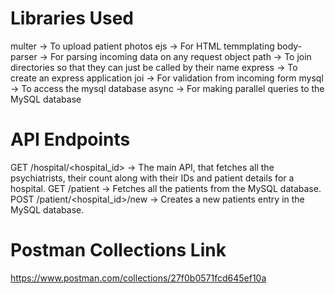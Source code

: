 # Libraries Used
multer -> To upload patient photos
ejs -> For HTML temmplating
body-parser -> For parsing incoming data on any request object
path -> To join directories so that they can just be called by their name
express -> To create an express application
joi -> For validation from incoming form
mysql -> To access the mysql database
async -> For making parallel queries to the MySQL database


# API Endpoints
GET /hospital/<hospital_id> -> The main API, that fetches all the psychiatrists, their count along with their IDs and patient details for a hospital.
GET /patient -> Fetches all the patients from the MySQL database.
POST /patient/<hospital_id>/new -> Creates a new patients entry in the MySQL database.


# Postman Collections Link
https://www.postman.com/collections/27f0b0571fcd645ef10a
